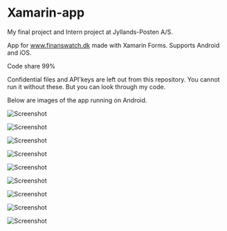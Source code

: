 # Xamarin-app
My final project and Intern project at Jyllands-Posten A/S.

App for www.finanswatch.dk made with Xamarin Forms. Supports Android and iOS.

Code share 99%

Confidential files and API'keys are left out from this repository. You cannot run it without these. But you can look through my code.

Below are images of the app running on Android.

![Screenshot](images/Frontpage.png)

![Screenshot](images/Menu.png)

![Screenshot](images/LatestNews.png)

![Screenshot](images/Login.png)

![Screenshot](images/Saved.png)

![Screenshot](images/Sektion.png)

![Screenshot](images/Article.png)

![Screenshot](images/RelatedArticles.png)

![Screenshot](images/ShareArticle.png)
